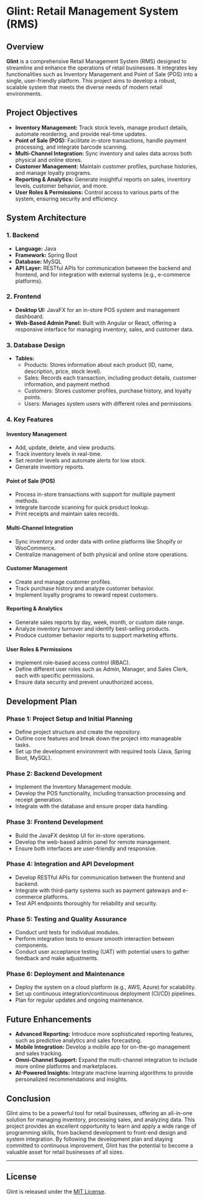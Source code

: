 # Glint: Retail Management System (RMS)

## Overview

**Glint** is a comprehensive Retail Management System (RMS) designed to streamline and enhance the operations of retail businesses. It integrates key functionalities such as Inventory Management and Point of Sale (POS) into a single, user-friendly platform. This project aims to develop a robust, scalable system that meets the diverse needs of modern retail environments.

## Project Objectives

- **Inventory Management:** Track stock levels, manage product details, automate reordering, and provide real-time updates.
- **Point of Sale (POS):** Facilitate in-store transactions, handle payment processing, and integrate barcode scanning.
- **Multi-Channel Integration:** Sync inventory and sales data across both physical and online stores.
- **Customer Management:** Maintain customer profiles, purchase histories, and manage loyalty programs.
- **Reporting & Analytics:** Generate insightful reports on sales, inventory levels, customer behavior, and more.
- **User Roles & Permissions:** Control access to various parts of the system, ensuring security and efficiency.

## System Architecture

### 1. **Backend**
   - **Language:** Java
   - **Framework:** Spring Boot
   - **Database:** MySQL
   - **API Layer:** RESTful APIs for communication between the backend and frontend, and for integration with external systems (e.g., e-commerce platforms).

### 2. **Frontend**
   - **Desktop UI:** JavaFX for an in-store POS system and management dashboard.
   - **Web-Based Admin Panel:** Built with Angular or React, offering a responsive interface for managing inventory, sales, and customer data.

### 3. **Database Design**
   - **Tables:**
     - Products: Stores information about each product (ID, name, description, price, stock level).
     - Sales: Records each transaction, including product details, customer information, and payment method.
     - Customers: Stores customer profiles, purchase history, and loyalty points.
     - Users: Manages system users with different roles and permissions.

### 4. **Key Features**

#### **Inventory Management**
   - Add, update, delete, and view products.
   - Track inventory levels in real-time.
   - Set reorder levels and automate alerts for low stock.
   - Generate inventory reports.

#### **Point of Sale (POS)**
   - Process in-store transactions with support for multiple payment methods.
   - Integrate barcode scanning for quick product lookup.
   - Print receipts and maintain sales records.

#### **Multi-Channel Integration**
   - Sync inventory and order data with online platforms like Shopify or WooCommerce.
   - Centralize management of both physical and online store operations.

#### **Customer Management**
   - Create and manage customer profiles.
   - Track purchase history and analyze customer behavior.
   - Implement loyalty programs to reward repeat customers.

#### **Reporting & Analytics**
   - Generate sales reports by day, week, month, or custom date range.
   - Analyze inventory turnover and identify best-selling products.
   - Produce customer behavior reports to support marketing efforts.

#### **User Roles & Permissions**
   - Implement role-based access control (RBAC).
   - Define different user roles such as Admin, Manager, and Sales Clerk, each with specific permissions.
   - Ensure data security and prevent unauthorized access.

## Development Plan

### **Phase 1: Project Setup and Initial Planning**
   - Define project structure and create the repository.
   - Outline core features and break down the project into manageable tasks.
   - Set up the development environment with required tools (Java, Spring Boot, MySQL).

### **Phase 2: Backend Development**
   - Implement the Inventory Management module.
   - Develop the POS functionality, including transaction processing and receipt generation.
   - Integrate with the database and ensure proper data handling.

### **Phase 3: Frontend Development**
   - Build the JavaFX desktop UI for in-store operations.
   - Develop the web-based admin panel for remote management.
   - Ensure both interfaces are user-friendly and responsive.

### **Phase 4: Integration and API Development**
   - Develop RESTful APIs for communication between the frontend and backend.
   - Integrate with third-party systems such as payment gateways and e-commerce platforms.
   - Test API endpoints thoroughly for reliability and security.

### **Phase 5: Testing and Quality Assurance**
   - Conduct unit tests for individual modules.
   - Perform integration tests to ensure smooth interaction between components.
   - Conduct user acceptance testing (UAT) with potential users to gather feedback and make adjustments.

### **Phase 6: Deployment and Maintenance**
   - Deploy the system on a cloud platform (e.g., AWS, Azure) for scalability.
   - Set up continuous integration/continuous deployment (CI/CD) pipelines.
   - Plan for regular updates and ongoing maintenance.

## Future Enhancements

- **Advanced Reporting:** Introduce more sophisticated reporting features, such as predictive analytics and sales forecasting.
- **Mobile Integration:** Develop a mobile app for on-the-go management and sales tracking.
- **Omni-Channel Support:** Expand the multi-channel integration to include more online platforms and marketplaces.
- **AI-Powered Insights:** Integrate machine learning algorithms to provide personalized recommendations and insights.

## Conclusion

Glint aims to be a powerful tool for retail businesses, offering an all-in-one solution for managing inventory, processing sales, and analyzing data. This project provides an excellent opportunity to learn and apply a wide range of programming skills, from backend development to front-end design and system integration. By following the development plan and staying committed to continuous improvement, Glint has the potential to become a valuable asset for retail businesses of all sizes.

---

## License

Glint is released under the [MIT License](LICENSE).
